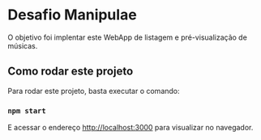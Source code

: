 # Desafio Manipulae

O objetivo foi implentar este WebApp de listagem e pré-visualização de músicas.

## Como rodar este projeto

Para rodar este projeto, basta executar o comando:

### `npm start`

E acessar o endereço [http://localhost:3000](http://localhost:3000) para visualizar no navegador.